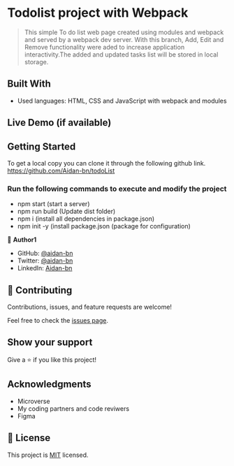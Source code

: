 # Todolist project with Webpack

> This simple To do list web page created using modules and webpack and served by a webpack dev server. 
> With this branch, Add, Edit and Remove functionality were aded to increase application interactivity.The added and updated tasks list will be stored in local storage.

## Built With

- Used languages: HTML, CSS and JavaScript with webpack and modules

## Live Demo (if available)


## Getting Started

To get a local copy you can clone it through the following github link.
https://github.com/Aidan-bn/todoList

 ### Run the following commands to execute and modify the project
 - npm start (start a server)
 - npm run build (Update dist folder)
 - npm i (install all dependencies in package.json)
 - npm init -y (install package.json (package for configuration)

👤 **Author1**

- GitHub: [@aidan-bn](https://github.com/aidan-bn)
- Twitter: [@aidan-bn](https://twitter.com/aidan-bn)
- LinkedIn: [Aidan-bn](https://linkedin.com/in/aidan-bn)

## 🤝 Contributing

Contributions, issues, and feature requests are welcome!

Feel free to check the [issues page](../../issues/).

## Show your support

Give a ⭐️ if you like this project!

## Acknowledgments
- Microverse
- My coding partners and code reviwers
- Figma

## 📝 License

This project is [MIT](./MIT.md) licensed.
